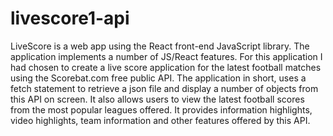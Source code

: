 # livescore1-api
LiveScore is a web app using the React front-end JavaScript library. The application implements a number of JS/React features. For this application I had chosen to create a live score application for the latest football matches using the Scorebat.com free public API. The application in short, uses a fetch statement to retrieve a json file and display a number of objects from this API on screen. It also allows users to view the latest football scores from the most popular leagues offered. It provides information highlights, video highlights, team information and other features offered by this API.
